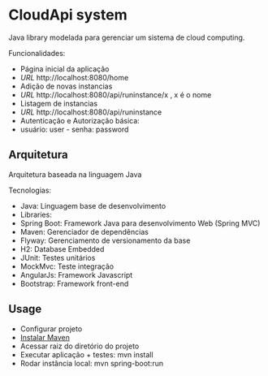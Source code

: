 # CloudApi system
Java library modelada para gerenciar um sistema de cloud computing.

Funcionalidades:
* Página inicial da aplicação
 * *URL* http://localhost:8080/home
* Adição de novas instancias 
 * *URL* http://localhost:8080/api/runinstance/x , x é o nome
* Listagem de instancias
 * *URL* http://localhost:8080/api/runinstance
* Autenticação e Autorização básica:
 * usuário: user - senha: password

## Arquitetura
Arquitetura baseada na linguagem Java

Tecnologias:
* Java: Linguagem base de desenvolvimento
* Libraries: 
 * Spring Boot: Framework Java para desenvolvimento Web (Spring MVC)
 * Maven: Gerenciador de dependências
 * Flyway: Gerenciamento de versionamento da base
 * H2: Database Embedded
 * JUnit: Testes unitários
 * MockMvc: Teste integração
 * AngularJs: Framework Javascript
 * Bootstrap: Framework front-end

## Usage
* Configurar projeto
 * [Instalar Maven](http://maven.apache.org/install.html)
 * Acessar raiz do diretório do projeto
 * Executar aplicação + testes: mvn install
 * Rodar instância local: mvn spring-boot:run

